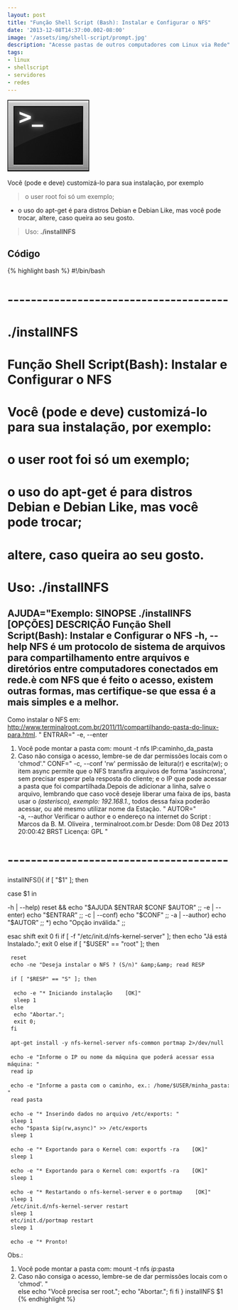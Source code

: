 ```yaml
---
layout: post
title: "Função Shell Script (Bash): Instalar e Configurar o NFS"
date: '2013-12-08T14:37:00.002-08:00'
image: '/assets/img/shell-script/prompt.jpg'
description: "Acesse pastas de outros computadores com Linux via Rede"
tags:
- linux
- shellscript
- servidores
- redes
---
```

![Função Shell Script (Bash): Instalar e Configurar o NFS](/assets/img/shell-script/prompt.jpg "Função Shell Script (Bash): Instalar e Configurar o NFS")


Você (pode e deve) customizá-lo para sua instalação, por exemplo

> o user root foi só um exemplo;
 
* o uso do apt-get é para distros Debian e Debian Like, mas você pode trocar, altere, caso queira ao seu gosto.

>  Uso: __./installNFS__

## Código

{% highlight bash %}
#!/bin/bash
# --------------------------------------
# ./installNFS
#
# Função Shell Script(Bash): Instalar e Configurar o NFS
#
# Você (pode e deve) customizá-lo para sua instalação, por exemplo:
# o user root foi só um exemplo;
# 
# o uso do apt-get é para distros Debian e Debian Like, mas você pode trocar;
# altere, caso queira ao seu gosto.
#
# Uso: ./installNFS
AJUDA="Exemplo:
SINOPSE
 ./installNFS [OPÇÕES]
DESCRIÇÃO
 Função Shell Script(Bash): Instalar e Configurar o NFS
 -h, --help
 NFS é um protocolo de sistema de arquivos para compartilhamento entre arquivos e diretórios entre computadores 
 conectados em rede.è com NFS que é feito o acesso, existem outras formas, mas certifique-se que essa é a mais simples e a melhor.
 -- 
 Como instalar o NFS em: http://www.terminalroot.com.br/2011/11/compartilhando-pasta-do-linux-para.html. 
 "
ENTRAR="
-e, --enter
  1) Você pode montar a pasta com: mount -t nfs IP:caminho_da_pasta 
  2) Caso não consiga o acesso, lembre-se de dar permissões locais com o 'chmod'."
CONF="
-c, --conf
 'rw' permissão de leitura(r) e escrita(w); o item async permite que o NFS transfira arquivos de forma 'assíncrona', 
 sem precisar esperar pela resposta do cliente; e o IP que pode acessar a pasta que foi compartilhada.Depois de 
 adicionar a linha, salve o arquivo, lembrando que caso você deseje liberar uma faixa de ips, basta 
 usar o *(asterisco), exemplo: 192.168.1.*, todos dessa faixa poderão acessar, ou até mesmo utilizar nome da Estação.
"
AUTOR="   
-a, --author
 Verificar o author e o endereço na internet do Script :
  Marcos da B. M. Oliveira , terminalroot.com.br
  Desde: Dom 08 Dez 2013 20:00:42 BRST 
  Licença: GPL
"
# --------------------------------------
installNFS(){
if [ "$1" ];
 then
  
  case $1 in
 
   -h | --help)  reset &amp;&amp; echo "$AJUDA $ENTRAR $CONF $AUTOR" ;; 
   -e | --enter) echo "$ENTRAR" ;; 
   -c | --conf) echo "$CONF" ;; 
   -a | --author) echo "$AUTOR" ;;
   *)    echo "Opção inválida." ;;
  
  esac
  shift
 exit 0
fi
  if [ -f "/etc/init.d/nfs-kernel-server" ];
   then
     echo "Já está Instalado.";
     exit 0
  else
    if [ "$USER" == "root" ];
    then
   
     reset
     echo -ne "Deseja instalar o NFS ? (S/n)" &amp;&amp; read RESP
   
     if [ "$RESP" == "S" ]; then
     
      echo -e "* Iniciando instalação    [OK]"
      sleep 1 
     else 
      echo "Abortar."; 
      exit 0;
     fi
   
     apt-get install -y nfs-kernel-server nfs-common portmap 2>/dev/null
   
     echo -e "Informe o IP ou nome da máquina que poderá acessar essa máquina: "
     read ip
   
     echo -e "Informe a pasta com o caminho, ex.: /home/$USER/minha_pasta: "
     read pasta
   
     echo -e "* Inserindo dados no arquivo /etc/exports: "
     sleep 1
     echo "$pasta $ip(rw,async)" >> /etc/exports
     sleep 1
     
     echo -e "* Exportando para o Kernel com: exportfs -ra    [OK]"
     sleep 1
     
     echo -e "* Exportando para o Kernel com: exportfs -ra    [OK]"
     sleep 1
     
     echo -e "* Restartando o nfs-kernel-server e o portmap    [OK]"
     sleep 1
     /etc/init.d/nfs-kernel-server restart
     sleep 1
     etc/init.d/portmap restart
     sleep 1
   
     echo -e "* Pronto!
Obs.: 
 1) Você pode montar a pasta com: mount -t nfs $ip:$pasta 
 2) Caso não consiga o acesso, lembre-se de dar permissões locais com o 'chmod'.
     "   
   else
     echo "Você precisa ser root.";
     echo "Abortar.";
   fi
  fi
}
installNFS $1
{% endhighlight %}

<script async src="https://pagead2.googlesyndication.com/pagead/js/adsbygoogle.js"></script>

<!-- Informat -->
<ins class="adsbygoogle"
 style="display:block"
 data-ad-client="ca-pub-2838251107855362"
 data-ad-slot="2327980059"
 data-ad-format="auto"
 data-full-width-responsive="true"></ins>

<script>
(adsbygoogle = window.adsbygoogle || []).push({});
</script>

